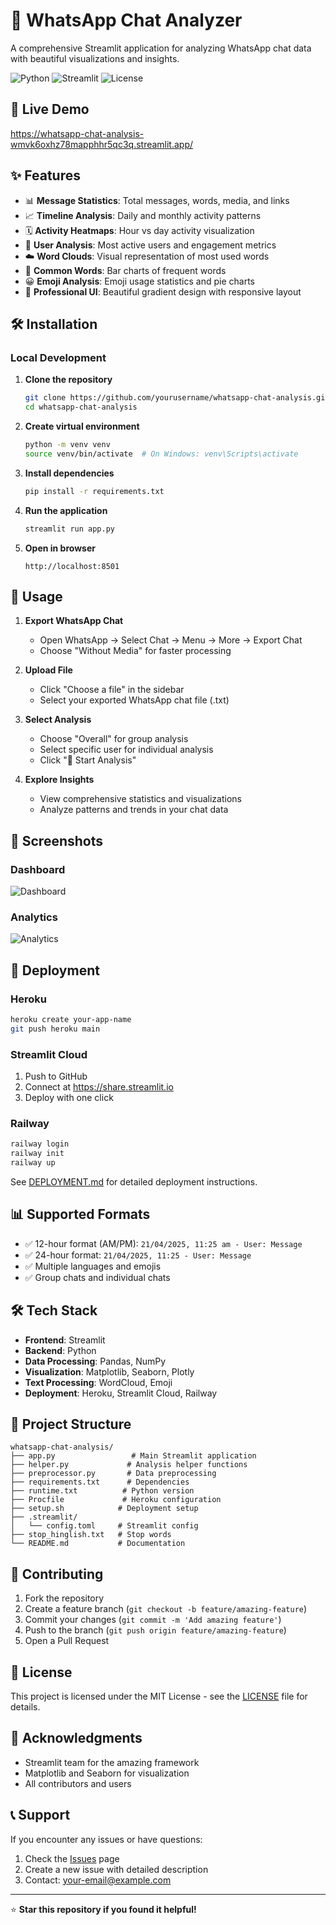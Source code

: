 # 💬 WhatsApp Chat Analyzer

A comprehensive Streamlit application for analyzing WhatsApp chat data with beautiful visualizations and insights.

![Python](https://img.shields.io/badge/Python-3.12+-blue.svg)
![Streamlit](https://img.shields.io/badge/Streamlit-1.50+-red.svg)
![License](https://img.shields.io/badge/License-MIT-green.svg)

## 🚀 Live Demo
https://whatsapp-chat-analysis-wmvk6oxhz78mapphhr5qc3q.streamlit.app/

## ✨ Features

- 📊 **Message Statistics**: Total messages, words, media, and links
- 📈 **Timeline Analysis**: Daily and monthly activity patterns
- 🗓️ **Activity Heatmaps**: Hour vs day activity visualization
- 👥 **User Analysis**: Most active users and engagement metrics
- ☁️ **Word Clouds**: Visual representation of most used words
- 📝 **Common Words**: Bar charts of frequent words
- 😀 **Emoji Analysis**: Emoji usage statistics and pie charts
- 🎨 **Professional UI**: Beautiful gradient design with responsive layout

## 🛠️ Installation

### Local Development

1. **Clone the repository**
   ```bash
   git clone https://github.com/yourusername/whatsapp-chat-analysis.git
   cd whatsapp-chat-analysis
   ```

2. **Create virtual environment**
   ```bash
   python -m venv venv
   source venv/bin/activate  # On Windows: venv\Scripts\activate
   ```

3. **Install dependencies**
   ```bash
   pip install -r requirements.txt
   ```

4. **Run the application**
   ```bash
   streamlit run app.py
   ```

5. **Open in browser**
   ```
   http://localhost:8501
   ```

## 📱 Usage

1. **Export WhatsApp Chat**
   - Open WhatsApp → Select Chat → Menu → More → Export Chat
   - Choose "Without Media" for faster processing

2. **Upload File**
   - Click "Choose a file" in the sidebar
   - Select your exported WhatsApp chat file (.txt)

3. **Select Analysis**
   - Choose "Overall" for group analysis
   - Select specific user for individual analysis
   - Click "🚀 Start Analysis"

4. **Explore Insights**
   - View comprehensive statistics and visualizations
   - Analyze patterns and trends in your chat data

## 🎨 Screenshots

### Dashboard
![Dashboard](https://via.placeholder.com/800x400/667eea/ffffff?text=Dashboard+View)

### Analytics
![Analytics](https://via.placeholder.com/800x400/764ba2/ffffff?text=Analytics+View)

## 🚀 Deployment

### Heroku
```bash
heroku create your-app-name
git push heroku main
```

### Streamlit Cloud
1. Push to GitHub
2. Connect at https://share.streamlit.io
3. Deploy with one click

### Railway
```bash
railway login
railway init
railway up
```

See [DEPLOYMENT.md](DEPLOYMENT.md) for detailed deployment instructions.

## 📊 Supported Formats

- ✅ 12-hour format (AM/PM): `21/04/2025, 11:25 am - User: Message`
- ✅ 24-hour format: `21/04/2025, 11:25 - User: Message`
- ✅ Multiple languages and emojis
- ✅ Group chats and individual chats

## 🛠️ Tech Stack

- **Frontend**: Streamlit
- **Backend**: Python
- **Data Processing**: Pandas, NumPy
- **Visualization**: Matplotlib, Seaborn, Plotly
- **Text Processing**: WordCloud, Emoji
- **Deployment**: Heroku, Streamlit Cloud, Railway

## 📁 Project Structure

```
whatsapp-chat-analysis/
├── app.py                 # Main Streamlit application
├── helper.py             # Analysis helper functions
├── preprocessor.py       # Data preprocessing
├── requirements.txt      # Dependencies
├── runtime.txt          # Python version
├── Procfile             # Heroku configuration
├── setup.sh            # Deployment setup
├── .streamlit/
│   └── config.toml     # Streamlit config
├── stop_hinglish.txt   # Stop words
└── README.md           # Documentation
```

## 🤝 Contributing

1. Fork the repository
2. Create a feature branch (`git checkout -b feature/amazing-feature`)
3. Commit your changes (`git commit -m 'Add amazing feature'`)
4. Push to the branch (`git push origin feature/amazing-feature`)
5. Open a Pull Request

## 📝 License

This project is licensed under the MIT License - see the [LICENSE](LICENSE) file for details.

## 🙏 Acknowledgments

- Streamlit team for the amazing framework
- Matplotlib and Seaborn for visualization
- All contributors and users

## 📞 Support

If you encounter any issues or have questions:

1. Check the [Issues](https://github.com/yourusername/whatsapp-chat-analysis/issues) page
2. Create a new issue with detailed description
3. Contact: your-email@example.com

---

⭐ **Star this repository if you found it helpful!**
